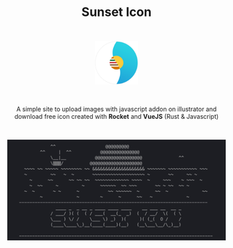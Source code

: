 <h1 align="center"> <b>Sunset Icon</b> </h1> <br>

<p align="center">
  <a>
    <img alt="GitPoint" title="GitPoint" src="./assets/SUNSET_LOGO.png" width="100">
  </a>
</p>
</br>
<p align="center">
A simple site to upload images with javascript addon on illustrator and download free icon created with <b>Rocket</b> and <b>VueJS</b> (Rust & Javascript)
</p>
</br>
<p align="center">
  <a>
    <img alt="GitPoint" title="GitPoint" src="./assets/BASH.png" width="600">
  </a>
</p>
</br>